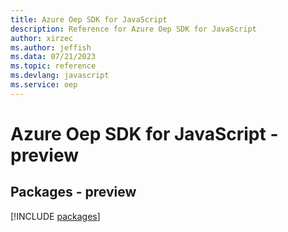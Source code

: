 ```yaml
---
title: Azure Oep SDK for JavaScript
description: Reference for Azure Oep SDK for JavaScript
author: xirzec
ms.author: jeffish
ms.data: 07/21/2023
ms.topic: reference
ms.devlang: javascript
ms.service: oep
---
```

# Azure Oep SDK for JavaScript - preview
## Packages - preview
[!INCLUDE [packages](oep-index.md)]